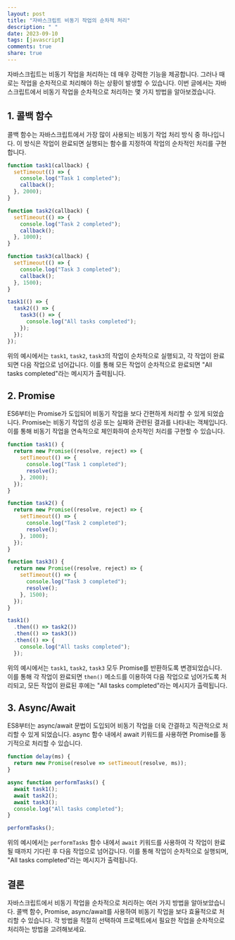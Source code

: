 ```yaml
---
layout: post
title: "자바스크립트 비동기 작업의 순차적 처리"
description: " "
date: 2023-09-10
tags: [javascript]
comments: true
share: true
---
```


자바스크립트는 비동기 작업을 처리하는 데 매우 강력한 기능을 제공합니다. 그러나 때로는 작업을 순차적으로 처리해야 하는 상황이 발생할 수 있습니다. 이번 글에서는 자바스크립트에서 비동기 작업을 순차적으로 처리하는 몇 가지 방법을 알아보겠습니다.

## 1. 콜백 함수

콜백 함수는 자바스크립트에서 가장 많이 사용되는 비동기 작업 처리 방식 중 하나입니다. 이 방식은 작업이 완료되면 실행되는 함수를 지정하여 작업의 순차적인 처리를 구현합니다.

```javascript
function task1(callback) {
  setTimeout(() => {
    console.log("Task 1 completed");
    callback();
  }, 2000);
}

function task2(callback) {
  setTimeout(() => {
    console.log("Task 2 completed");
    callback();
  }, 1000);
}

function task3(callback) {
  setTimeout(() => {
    console.log("Task 3 completed");
    callback();
  }, 1500);
}

task1(() => {
  task2(() => {
    task3(() => {
      console.log("All tasks completed");
    });
  });
});
```

위의 예시에서는 `task1`, `task2`, `task3`의 작업이 순차적으로 실행되고, 각 작업이 완료되면 다음 작업으로 넘어갑니다. 이를 통해 모든 작업이 순차적으로 완료되면 "All tasks completed"라는 메시지가 출력됩니다.

## 2. Promise

ES6부터는 Promise가 도입되어 비동기 작업을 보다 간편하게 처리할 수 있게 되었습니다. Promise는 비동기 작업의 성공 또는 실패와 관련된 결과를 나타내는 객체입니다. 이를 통해 비동기 작업을 연속적으로 체인화하여 순차적인 처리를 구현할 수 있습니다.

```javascript
function task1() {
  return new Promise((resolve, reject) => {
    setTimeout(() => {
      console.log("Task 1 completed");
      resolve();
    }, 2000);
  });
}

function task2() {
  return new Promise((resolve, reject) => {
    setTimeout(() => {
      console.log("Task 2 completed");
      resolve();
    }, 1000);
  });
}

function task3() {
  return new Promise((resolve, reject) => {
    setTimeout(() => {
      console.log("Task 3 completed");
      resolve();
    }, 1500);
  });
}

task1()
  .then(() => task2())
  .then(() => task3())
  .then(() => {
    console.log("All tasks completed");
  });
```

위의 예시에서는 `task1`, `task2`, `task3` 모두 Promise를 반환하도록 변경되었습니다. 이를 통해 각 작업이 완료되면 `then()` 메소드를 이용하여 다음 작업으로 넘어가도록 처리되고, 모든 작업이 완료된 후에는 "All tasks completed"라는 메시지가 출력됩니다.

## 3. Async/Await

ES8부터는 async/await 문법이 도입되어 비동기 작업을 더욱 간결하고 직관적으로 처리할 수 있게 되었습니다. async 함수 내에서 await 키워드를 사용하면 Promise를 동기적으로 처리할 수 있습니다.

```javascript
function delay(ms) {
  return new Promise(resolve => setTimeout(resolve, ms));
}

async function performTasks() {
  await task1();
  await task2();
  await task3();
  console.log("All tasks completed");
}

performTasks();
```

위의 예시에서는 `performTasks` 함수 내에서 `await` 키워드를 사용하여 각 작업이 완료될 때까지 기다린 후 다음 작업으로 넘어갑니다. 이를 통해 작업이 순차적으로 실행되며, "All tasks completed"라는 메시지가 출력됩니다.

## 결론

자바스크립트에서 비동기 작업을 순차적으로 처리하는 여러 가지 방법을 알아보았습니다. 콜백 함수, Promise, async/await를 사용하여 비동기 작업을 보다 효율적으로 처리할 수 있습니다. 각 방법을 적절히 선택하여 프로젝트에서 필요한 작업을 순차적으로 처리하는 방법을 고려해보세요.